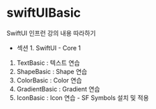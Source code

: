 # swiftUIBasic
SwiftUI 인프런 강의 내용 따라하기

- 섹션 1. SwiftUI - Core 1
1. TextBasic : 텍스트 연습
2. ShapeBasic : Shape 연습
3. ColorBasic : Color 연습
4. GradientBasic : Gradient 연습
5. IconBasic : Icon 연습 - SF Symbols 설치 및 적용 
